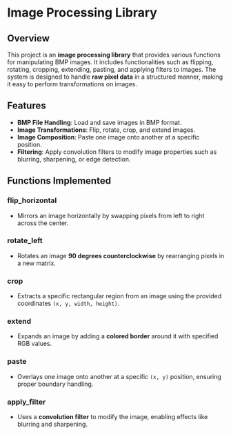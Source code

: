 # Image Processing Library

## Overview

This project is an **image processing library** that provides various functions for manipulating BMP images. It includes functionalities such as flipping, rotating, cropping, extending, pasting, and applying filters to images. The system is designed to handle **raw pixel data** in a structured manner, making it easy to perform transformations on images.

## Features

- **BMP File Handling**: Load and save images in BMP format.
- **Image Transformations**: Flip, rotate, crop, and extend images.
- **Image Composition**: Paste one image onto another at a specific position.
- **Filtering**: Apply convolution filters to modify image properties such as blurring, sharpening, or edge detection.

## Functions Implemented

### **flip_horizontal**
- Mirrors an image horizontally by swapping pixels from left to right across the center.

### **rotate_left**
- Rotates an image **90 degrees counterclockwise** by rearranging pixels in a new matrix.

### **crop**
- Extracts a specific rectangular region from an image using the provided coordinates `(x, y, width, height)`.

### **extend**
- Expands an image by adding a **colored border** around it with specified RGB values.

### **paste**
- Overlays one image onto another at a specific `(x, y)` position, ensuring proper boundary handling.

### **apply_filter**
- Uses a **convolution filter** to modify the image, enabling effects like blurring and sharpening.
